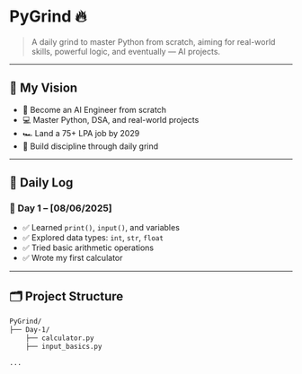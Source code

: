 # PyGrind 🔥

> A daily grind to master Python from scratch, aiming for real-world skills, powerful logic, and eventually — AI projects.

---

## 🧠 My Vision
- 🎯 Become an AI Engineer from scratch
- 💻 Master Python, DSA, and real-world projects
- 🏎️ Land a 75+ LPA job by 2029
- 🚀 Build discipline through daily grind

---

## 📅 Daily Log

### 📌 Day 1 – [08/06/2025]
- ✅ Learned `print()`, `input()`, and variables  
- ✅ Explored data types: `int`, `str`, `float`  
- ✅ Tried basic arithmetic operations  
- ✅ Wrote my first calculator

---


## 🗂️ Project Structure
```bash
PyGrind/
├── Day-1/
    ├── calculator.py
    ├── input_basics.py

...